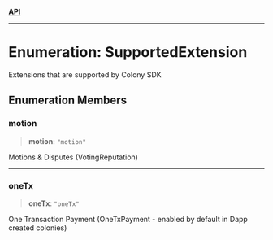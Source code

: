 [**API**](../README.md)

***

# Enumeration: SupportedExtension

Extensions that are supported by Colony SDK

## Enumeration Members

### motion

> **motion**: `"motion"`

Motions & Disputes (VotingReputation)

***

### oneTx

> **oneTx**: `"oneTx"`

One Transaction Payment (OneTxPayment - enabled by default in Dapp created colonies)
